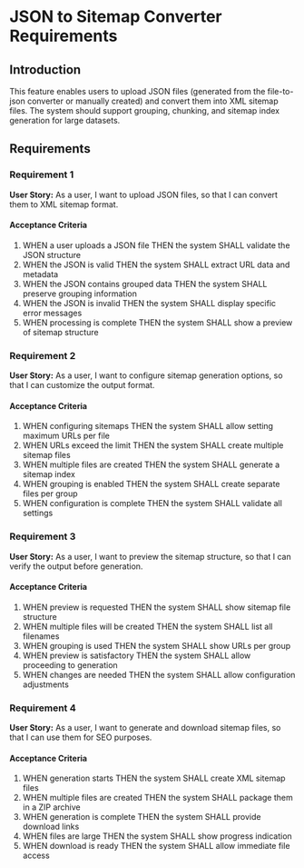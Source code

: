 # JSON to Sitemap Converter Requirements

## Introduction

This feature enables users to upload JSON files (generated from the file-to-json converter or manually created) and convert them into XML sitemap files. The system should support grouping, chunking, and sitemap index generation for large datasets.

## Requirements

### Requirement 1

**User Story:** As a user, I want to upload JSON files, so that I can convert them to XML sitemap format.

#### Acceptance Criteria

1. WHEN a user uploads a JSON file THEN the system SHALL validate the JSON structure
2. WHEN the JSON is valid THEN the system SHALL extract URL data and metadata
3. WHEN the JSON contains grouped data THEN the system SHALL preserve grouping information
4. WHEN the JSON is invalid THEN the system SHALL display specific error messages
5. WHEN processing is complete THEN the system SHALL show a preview of sitemap structure

### Requirement 2

**User Story:** As a user, I want to configure sitemap generation options, so that I can customize the output format.

#### Acceptance Criteria

1. WHEN configuring sitemaps THEN the system SHALL allow setting maximum URLs per file
2. WHEN URLs exceed the limit THEN the system SHALL create multiple sitemap files
3. WHEN multiple files are created THEN the system SHALL generate a sitemap index
4. WHEN grouping is enabled THEN the system SHALL create separate files per group
5. WHEN configuration is complete THEN the system SHALL validate all settings

### Requirement 3

**User Story:** As a user, I want to preview the sitemap structure, so that I can verify the output before generation.

#### Acceptance Criteria

1. WHEN preview is requested THEN the system SHALL show sitemap file structure
2. WHEN multiple files will be created THEN the system SHALL list all filenames
3. WHEN grouping is used THEN the system SHALL show URLs per group
4. WHEN preview is satisfactory THEN the system SHALL allow proceeding to generation
5. WHEN changes are needed THEN the system SHALL allow configuration adjustments

### Requirement 4

**User Story:** As a user, I want to generate and download sitemap files, so that I can use them for SEO purposes.

#### Acceptance Criteria

1. WHEN generation starts THEN the system SHALL create XML sitemap files
2. WHEN multiple files are created THEN the system SHALL package them in a ZIP archive
3. WHEN generation is complete THEN the system SHALL provide download links
4. WHEN files are large THEN the system SHALL show progress indication
5. WHEN download is ready THEN the system SHALL allow immediate file access